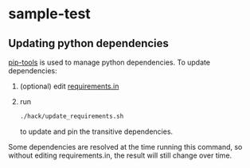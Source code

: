 # sample-test

## Updating python dependencies

[pip-tools](https://github.com/jazzband/pip-tools) is used to manage python
dependencies. To update dependencies:

1. (optional) edit [requirements.in](requirements.in)
1. run

   ```bash
   ./hack/update_requirements.sh
   ```

   to update and pin the transitive dependencies.

Some dependencies are resolved at the time running this command, so without editing
requirements.in, the result will still change over time.

